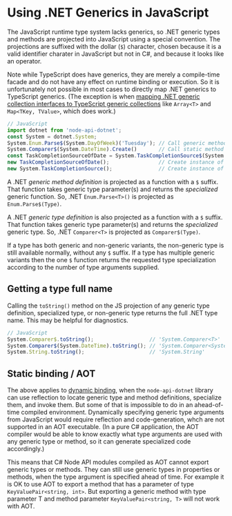 # Using .NET Generics in JavaScript

The JavaScript runtime type system lacks generics, so .NET generic types and methods are projected
into JavaScript using a special convention. The projections are suffixed with the dollar (`$`)
character, chosen because it is a valid identifier charater in JavaScript but not in C#, and
because it looks like an operator.

Note while TypeScript does have generics, they are merely a compile-time facade and do not have
any effect on runtime binding or execution. So it is unfortunately not possible in most cases
to directly map .NET generics to TypeScript generics. (The exception is when [mapping .NET generic
collection interfaces to TypeScript generic collections](./typescript.md#collection-types) like
`Array<T>` and `Map<TKey, TValue>`, which does work.)

```JavaScript
// JavaScript
import dotnet from 'node-api-dotnet';
const System = dotnet.System;
System.Enum.Parse$(System.DayOfWeek)('Tuesday'); // Call generic method
System.Comparer$(System.DateTime).Create()       // Call static method on generic class
const TaskCompletionSourceOfDate = System.TaskCompletionSource$(System.DateTime);
new TaskCompletionSourceOfDate();                // Create instance of generic class
new System.TaskCompletionSource();               // Create instance of non-generic class
```

A .NET _generic method definition_ is projected as a function with a `$` suffix. That function
takes generic type parameter(s) and returns the _specialized_ generic function. So, .NET
`Enum.Parse<T>()` is projected as `Enum.Parse$(Type)`.

A .NET _generic type definition_ is also projected as a function with a `$` suffix. That function
takes generic type parameter(s) and returns the _specialized_ generic type. So, .NET `Comparer<T>`
is projected as `Comparer$(Type)`.

If a type has both generic and non-generic variants, the non-generic type is still available
normally, without any `$` suffix. If a type has multiple generic variants then the one `$` function
returns the requested type specialization according to the number of type arguments supplied.

## Getting a type full name

Calling the `toString()` method on the JS projection of any generic type definition, specialized
type, or non-generic type returns the full .NET type name. This may be helpful for diagnostics.

```JavaScript
// JavaScript
System.Comparer$.toString();                  // 'System.Comparer<T>'
System.Comparer$(System.DateTime).toString(); // 'System.Comparer<System.DateTime>
System.String.toString();                     // 'System.String'
```

## Static binding / AOT

The above applies to [dynamic binding](./dynamic-invoke.md), when the `node-api-dotnet` library
can use reflection to locate generic type and method definitions, specialize them, and invoke them.
But some of that is impossible to do in an ahead-of-time compiled environment. Dynamically
specifying generic type arguments from JavaScript would require reflection and code-generation,
whch are not supported in an AOT executable. (In a pure C# application, the AOT compiler would be
able to know exactly what type arguments are used with any generic type or method, so it can
generate specialized code accordingly.)

This means that C# Node API modules compiled as AOT cannot export generic types or methods.
They can still use generic types in properties or methods, when the type argument is specified
ahead of time. For example it is OK to use AOT to export a method that has a parameter of type
`KeyValuePair<string, int>`. But exporting a generic method with type parameter T and method
parameter `KeyValuePair<string, T>` will not work with AOT.
